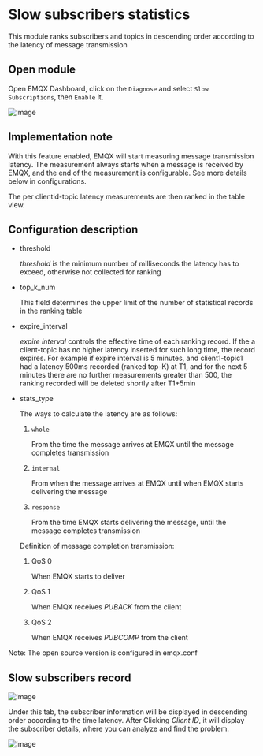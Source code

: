 # Slow subscribers statistics

This module ranks subscribers and topics in descending order according to the latency of message transmission


<a id="org7939dfc"></a>

## Open module

Open EMQX Dashboard, click on the `Diagnose` and select `Slow Subscriptions`, then `Enable` it.

![image](./assets/slow_subscribers_statistics_1.png)

<a id="org417d240"></a>

## Implementation note

With this feature enabled, EMQX will start measuring message transmission latency.
The measurement always starts when a message is received by EMQX, and the end of the measurement is configurable.
See more details below in configurations.

The per clientid-topic latency measurements are then ranked in the table view.

<a id="orgf0feb6e"></a>

## Configuration description

-   threshold

     *threshold* is the minimum number of milliseconds the latency has to exceed, otherwise not collected for ranking

-   top\_k\_num

    This field determines the upper limit of the number of statistical records in the ranking table

-   expire\_interval

    *expire interval* controls the effective time of each ranking record. If the a client-topic has no higher latency inserted for such long time, the record expires. For example if expire interval is 5 minutes, and client1-topic1 had a latency 500ms recorded (ranked top-K) at T1, and for the next 5 minutes there are no further measurements greater than 500, the ranking recorded will be deleted shortly after T1+5min

-   stats\_type

    The ways to calculate the latency are as follows:

    1.  `whole`

        From the time the message arrives at EMQX until the message completes transmission

    2.  `internal`

        From when the message arrives at EMQX until when EMQX starts delivering the message

    3.  `response`

        From the time EMQX starts delivering the message, until the message completes transmission

    Definition of message completion transmission:

    1.  QoS 0

        When EMQX starts to deliver

    2.  QoS 1

        When EMQX receives *PUBACK* from the client

    3.  QoS 2

        When EMQX receives *PUBCOMP* from the client

Note: The open source version is configured in emqx.conf

<a id="orga6267c1"></a>

## Slow subscribers record

![image](./assets/slow_subscribers_statistics_3.png)

Under this tab, the subscriber information will be displayed in descending order according to the time latency. After Clicking *Client ID*, it will display the subscriber details, where you can analyze and find the problem.

![image](./assets/slow_subscribers_statistics_4.png)
